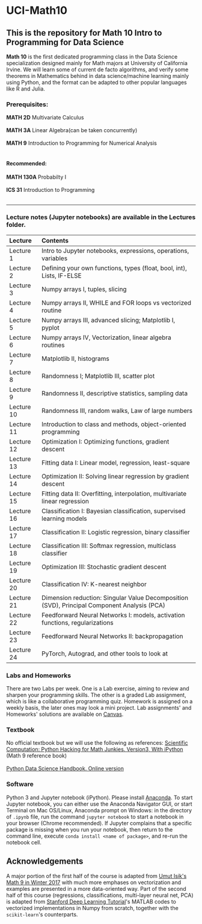 # UCI-Math10
This is the repository for Math 10 Intro to Programming for Data Science
---------------------------------------------------------

**Math 10** is the first dedicated programming class in the Data Science specialization designed mainly for Math majors at University of California Irvine. We will learn some of current de facto algorithms, and verify some theorems in Mathematics behind in data science/machine learning mainly using Python, and the format can be adapted to other popular languages like R and Julia.

### Prerequisites: 
**MATH 2D** Multivariate Calculus
<br><br>
**MATH 3A** Linear Algebra(can be taken concurrently)
<br><br>
**MATH 9** Introduction to Programming for Numerical Analysis
<br><br>
#### Recommended: 
**MATH 130A** Probabilty I
<br><br>
**ICS 31** Introduction to Programming 
<br><br>

----

### Lecture notes (Jupyter notebooks) are available in the Lectures folder.

| Lecture    | Contents |
|:----------|:--------|
|  Lecture 1 | Intro to Jupyter notebooks, expressions, operations, variables |
|  Lecture 2 | Defining your own functions, types (float, bool, int), Lists, IF-ELSE  |
|  Lecture 3 | Numpy arrays I, tuples, slicing |
|  Lecture 4 | Numpy arrays II, WHILE and FOR loops vs vectorized routine |
|  Lecture 5 | Numpy arrays III, advanced slicing; Matplotlib I, pyplot |
|  Lecture 6 | Numpy arrays IV, Vectorization, linear algebra routines |
|  Lecture 7 | Matplotlib II, histograms|
|  Lecture 8 | Randomness I; Matplotlib III, scatter plot|
|  Lecture 9 | Randomness II, descriptive statistics, sampling data|
|  Lecture 10 | Randomness III, random walks, Law of large numbers|
|  Lecture 11 | Introduction to class and methods, object-oriented programming |
|  Lecture 12 | Optimization I: Optimizing functions, gradient descent|
|  Lecture 13 | Fitting data I: Linear model, regression, least-square|
|  Lecture 14 | Optimization II: Solving linear regression by gradient descent|
|  Lecture 15 | Fitting data II: Overfitting, interpolation, multivariate linear regression|
|  Lecture 16 | Classification I: Bayesian classification, supervised learning models|
|  Lecture 17 | Classification II: Logistic regression, binary classifier|
|  Lecture 18 | Classification III: Softmax regression, multiclass classifier|
|  Lecture 19 | Optimization III: Stochastic gradient descent|
|  Lecture 20 | Classification IV: K-nearest neighbor|
|  Lecture 21 | Dimension reduction: Singular Value Decomposition (SVD), Principal Component Analysis (PCA)|
|  Lecture 22 | Feedforward Neural Networks I: models, activation functions, regularizations |
|  Lecture 23 | Feedforward Neural Networks II: backpropagation |
|  Lecture 24 | PyTorch, Autograd, and other tools to look at |


### Labs and Homeworks
There are two Labs per week. One is a Lab exercise, aiming to review and sharpen your programming skills. 
The other is a graded Lab assignment, which is like a collaborative programming quiz.
Homework is assigned on a weekly basis, the later ones may look a mini project.
Lab assignments' and Homeworks' solutions are available on [Canvas](https://canvas.eee.uci.edu).


### Textbook
No official textbook but we will use the following as references:
[Scientific Computation: Python Hacking for Math Junkies. Version3, With iPython](https://github.com/biomathman/python-book/) (Math 9 reference book)
<br><br>
[Python Data Science Handbook. Online version](https://jakevdp.github.io/PythonDataScienceHandbook/)


### Software
Python 3 and Jupyter notebook (iPython). Please install [Anaconda](https://www.anaconda.com/download). To start Jupyter notebook, you can either use the Anaconda Navigator GUI, or start Terminal on Mac OS/Linux, Anaconda prompt on Windows: in the directory of `.ipynb` file, run the command `jupyter notebook` to start a notebook in your browser (Chrome recommended). If Jupyter complains that a specific package is missing when you 
run your notebook, then return to the command line, execute `conda install <name of package>`, and re-run the notebook cell. 

## Acknowledgements 
A major portion of the first half of the course is adapted from [Umut Isik's Math 9 in Winter 2017](https://www.math.uci.edu/~isik/teaching/17W_MATH9/index.html) with much more emphases on vectorization and examples are presented in a more data-oriented way. Part of the second half of this course (regressions, classifications, multi-layer neural net, PCA) is adapted from [Stanford Deep Learning Tutorial](http://ufldl.stanford.edu/tutorial/)'s MATLAB codes to vectorized implementations in Numpy from scratch, together with the `scikit-learn`'s counterparts.